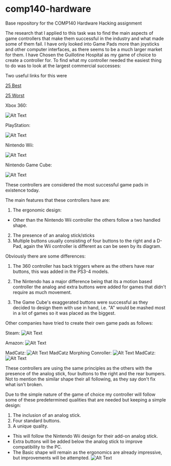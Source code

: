 # comp140-hardware
Base repository for the COMP140 Hardware Hacking assignment

The research that I applied to this task was to find the main aspects of game controllers that make them successful in the industry and what made some of them fail. I have only looked into Game Pads more than joysticks and other computer interfaces, as there seems to be a much larger market for them.
I have Chosen the Guillotine Hospital as my game of choice to create a controller for.
To find what my controller needed the easiest thing to do was to look at the largest commercial successes:

Two useful links for this were

[25 Best](http://arcadesushi.com/best-video-game-controllers/)

[25 Worst](http://arcadesushi.com/worst-video-game-controllers-5-1/)

Xbox 360:

 ![Alt Text](https://upload.wikimedia.org/wikipedia/commons/2/2c/360_controller.svg)

PlayStation:

 ![Alt Text](http://console.maban.co.uk/device/ps3/diagram-ps3-controller.png)

Nintendo Wii:

![Alt Text](http://cdn.gidn.net/images/stock/controller_wii_diagram.jpg)

Nintendo Game Cube:

![Alt Text](http://cdn.gidn.net/images/stock/controller_gc_diagram.jpg)

These controllers are considered the most successful game pads in existence today.

The main features that these controllers have are:

1. The ergonomic design: 
 * Other than the Nintendo Wii controller the others follow a two handled shape.
2. The presence of an analog stick/sticks
3. Multiple buttons usually consisting of four buttons to the right and a D-Pad, again the Wii controller is different as can be seen by its diagram.

Obviously there are some differences:

1. The 360 controller has back triggers where as the others have rear buttons, this was added in the PS3-4 models. 

2. The Nintendo has a major difference being that its a motion based controller the analog and extra buttons were added for games that didn't require as much movement.

3. The Game Cube's exaggerated buttons were successful as they decided to design them with use in hand, i.e. "A" would be mashed most in a lot of games so it was placed as the biggest.

Other companies have tried to create their own game pads as follows:

Steam:
![Alt Text](https://www.gamestop.ie/productImages/247430/3max.jpg)


Amazon:
![Alt Text](http://ecx.images-amazon.com/images/I/41XWvjU0-ZL._SX300_QL70_.jpg)

MadCatz:
![Alt Text](https://afterpad.com/mficontrollers/images/madcatz_ctrli_1280.png)
MadCatz Morphing Conroller:
![Alt Text](http://store.madcatz.com/MCB32267_LYNX9_BLK_001_lg.jpg)
MadCatz:
![Alt Text](http://www.extremetech.com/wp-content/uploads/2015/01/MadCatz-LYNX-640x353.jpeg)

These controllers are using the same principles as the others with the presence of the analog stick, four buttons to the right and the rear bumpers. Not to mention the similar shape their all following, as they say don't fix what isn't broken.

Due to the simple nature of the game of choice my controller will follow some of these predetermined qualities that are needed but keeping a simple design:

1.  The inclusion of an analog stick.
2. Four standard buttons.
3. A unique quality.
 * This will follow the Nintendo Wii design for their add-on analog stick.
 * Extra buttons will be added below the analog stick to improve compatibility to the PC.
 * The Basic shape will remain as the ergonomics are already impressive, but improvements will be attempted.
![Alt Text](http://images.maplinmedia.co.uk/official-nintendo-wii-nunchuck-controller.jpg?w=283&h=283&r=4&o=PdIf49xaNnZUIYjxadWVlyB5j3oj&V=kMHM)










